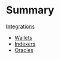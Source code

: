 # Summary

[Integrations](./integrations/index.md)

- [Wallets](./integrations/wallet.md)
- [Indexers](./integrations/indexer.md)
- [Oracles](./integrations/oracles.md)
